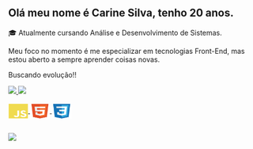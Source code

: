 ## Olá meu nome é Carine Silva, tenho 20 anos.

🎓 Atualmente cursando Análise e Desenvolvimento de Sistemas.

Meu foco no momento é me especializar em tecnologias Front-End, mas estou aberto a sempre aprender coisas novas.

Buscando evolução!!


 <div>
  <a href="https://github.com/CarineSilva">
  <img height="180em" src="https://github-readme-stats.vercel.app/api?username=CarineSilva&show_icons=true&theme=dracula&include_all_commits=true&count_private=true"/>
  <img height="180em" src="https://github-readme-stats.vercel.app/api/top-langs/?username=CarineSilva&layout=compact&langs_count=7&theme=dracula"/>
</div>

  <div style="display: inline_block"><br>
  <img align="center" alt="Carine-Js" height="30" width="40" src="https://raw.githubusercontent.com/devicons/devicon/master/icons/javascript/javascript-plain.svg">
  <img align="center" alt="Carine-HTML" height="30" width="40" src="https://raw.githubusercontent.com/devicons/devicon/master/icons/html5/html5-original.svg">
  <img align="center" alt="Carine-CSS" height="30" width="40" src="https://raw.githubusercontent.com/devicons/devicon/master/icons/css3/css3-original.svg">
</div>
  
  ##
  
  <div>
  <a href="https://www.linkedin.com/in/carinesilva/" target="_blank"><img src="https://img.shields.io/badge/-LinkedIn-%230077B5?style=for-the-badge&logo=linkedin&logoColor=white" target="_blank"></a> 

    
  </div>
